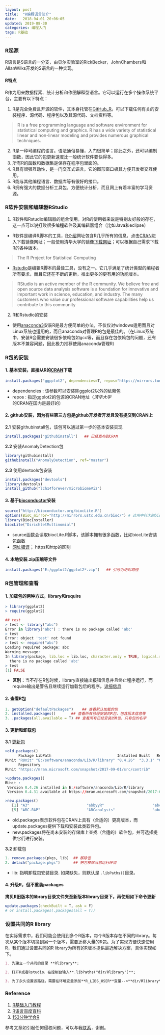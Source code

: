 ```yaml
---
layout: post
title:  "R编程语言简介"
date:   2018-04-01 20:06:05
updated: 2019-08-30
categories: 编程入门
tags: R基础
---
```


### R起源

R语言是S语言的一分支，由贝尔实验室的RickBecker，JohnChambers和AllanWilks开发的S语言的一种实现。

#### R特点

R作为用来数据探索、统计分析和作图解释型语言。它可以运行在多个操作系统平台，主要有以下特点：

1. R是完全免费且开源的软件，其本身托管在[GitHub_R](https://github.com/topics/r)。可以下载任何有关的安装程序、源代码、程序包以及其源代码、文档资料等。

> R is a free programming language and software environment for statistical computing and graphics. R has a wide variety of statistical linear and non-linear modeling and provides numerous graphical techniques.

2. R是一种可编程的语言。语法通俗易懂，入门很简单；除此之外，还可以编制函数，因此它的包更新速度比一般统计软件要快得多。
3. 所有R的函数和数据集是保存在程序包里面的。
4. R具有很强互动性，是一门交互式语言。它的图形窗口极其方便开发者交互使用。
5. R能与其他编程语言、数据库等有很好的接口。
6. R拥有强大的数据分析工具包，方便统计分析，而且网上有着丰富的学习资源。



### R软件安装和编辑器RStudio

1. R软件和Rstudio编辑器的组合使用，对R的使用者来说是特别友好般的存在，这一点可以说打败很多编程软件及其编辑器组合（比如Java和eclipse）


- R软件是编译R脚本的工具，[R介绍](https://www.r-project.org/)网址包含R几乎所有的信息，点击[CRAN](https://cran.r-project.org/mirrors.html)进入下载镜像网址；一般使用清华大学的镜像[下载网址](https://mirrors.tuna.tsinghua.edu.cn/CRAN/)；可以根据自己需求下载R的各种版本。

> The R Project for Statistical Computing

- [Rstudio](https://www.rstudio.com/)是编辑R脚本的最佳工具，没有之一。它几乎满足了统计类型的编程者所有要求，而且它还在不断的更新，推出更多的更有用的功能版本。

> RStudio is an active member of the R community. We believe free and open source data analysis software is a foundation for innovative and important work in science, education, and industry. The many customers who value our professional software capabilities help us contribute to this community

2. R和Rstudio的安装 

- 使用[anaconda3](https://anaconda.org/)安装R是最方便简单的办法，不仅仅对windows适用而且对Linux系统也适用的，而且anaconda对管理R的包是最佳的。（在Linux系统中，安装R会需要安装很多依赖包如gcc等，而且存在包依赖包的问题，还有版本不兼容问题，因此极力推荐使用anaconda管理R）



### R包的安装

#### 1. 基本安装，直接从R的[CRAN](https://mirrors.tuna.tsinghua.edu.cn/CRAN/)下载

```R
install.packages("ggpplot2", dependencies=T, repos="https://mirrors.tuna.tsinghua.edu.cn/CRAN")
```

* dependencies : 该参数可以安装除ggplot2以外的依赖包
* repos : 指定ggplot2的包源的CRAN地址（*清华大学*的CRAN在国内是最好的）



#### 2. github安装，因为有些第三方包是github开发者开发且没有提交到CRAN上 

**2.1** 安装githubinstall包，该包可以通过第一步的基本安装实现
```R
install.packages("githubinstall")   ## 已经发布到CRAN
```
**2.2** 安装AnomalyDetection包

```R
library(githubinstall)
githubinstall("AnomalyDetection", ref="master")
```
**2.3** 使用devtools包安装
```R
install.packages("devtools")
library(devtools)
install_github("lch14forever/microbiomeViz")
```

#### 3. 基于[bioconductor](https://www.bioconductor.org/)安装

```R
source("http://bioconductor.org/biocLite.R")
options(BioC_mirror="http://mirrors.ustc.edu.cn/bioc/") # 选用中科大的bioconductor镜像
library(BiocInstaller)
biocLite("DirichletMultinomial")
```

- source函数会读取biocLite.R脚本，该脚本拥有很多函数，比如biocLite安装包函数
- [网址错误](https://support.bioconductor.org/p/74540/)； https和http的区别



#### 4. 本地安装.zip压缩等文件

```R
install.packages("E:/ggplot2/ggplot2*.zip")   ## 引号为绝对路径
```



### R包管理和查看

#### 1. **加载包的两种方式，library和require**

```R
> library(ggplot2)
> require(ggplot2)

## test 
> test <- library("abc")
Error in library("abc") : there is no package called 'abc'
> test
Error: object 'test' not found
> test <- require("abc")
Loading required package: abc
Warning message:
In library(package, lib.loc = lib.loc, character.only = TRUE, logical.return = TRUE,  :
  there is no package called 'abc'
> test
[1] FALSE
```

- **区别**：当不存在R包时候，library直接输出报错信息并且终止程序运行，而require输出是警告且继续运行加载包后的程序。[详细信息](https://stackoverflow.com/questions/5595512/what-is-the-difference-between-require-and-library)



#### 2. **查看R包**

```R
1. getOption("defaultPackages")    ## 查看默认加载的包
2. installed.packages()       ## 查看所有已经安装的R包，包含版本信息等
3. .packages(all.available = T) ## 查看所有已经安装的R包，只有包的名字
```



#### 3. 更新和卸载包

**3.1** [更新包](https://www.rdocumentation.org/packages/utils/versions/3.4.3/topics/update.packages)

```R
>old.packages()
      Package LibPath                              Installed Built   ReposVer
RUnit "RUnit" "E:/software/anaconda/Lib/R/library" "0.4.26"  "3.3.1" "0.4.31"
      Repository                                                  
RUnit "https://mran.microsoft.com/snapshot/2017-09-01/src/contrib"

>update.packages()
RUnit :
 Version 0.4.26 installed in E:/software/anaconda/Lib/R/library 
 Version 0.4.31 available at https://mran.microsoft.com/snapshot/2017-09-01

>new.packages()
   [1] "A3"                          "abbyyR"                      "abc"                         "abc.data"                   
   [5] "ABC.RAP"                     "ABCanalysis"                 "abcdeFBA"                    #"ABCoptim"
```

- old.packages表示软件包在CRAN上具有（合适的）更高版本，而update.packages提供下载和安装此类软件包。
- new.packages将在尚未安装的存储库上查找（合适的）软件包，并可选择提供它们进行安装。



**3.2** 卸载包

```R
1. remove.packages(pkgs, lib)  ## 移除包
2. detach("package:pkgs")      ## 把包移除当前运行环境
```
- lib: 指明卸载包安装目录. 如果缺失，则默认是 `.libPaths()`目录。



#### 4. 升级R，但不重装packages

**拷贝R旧版本的library目录文件夹至新版本library目录下，再使用如下命令更新**

```R
update.packages(checkBuilt = T, ask = F)
# or install.packages(.packages(all = T))
```

### 设置共同的R library

在实际需求中，我们可能会使用到多个R版本，每个R版本存在不同的library。每次从某个版本切换到另一个版本，需要迁移大量的R包。为了实现方便快速使用R，我们通过设置共同的R library为所有的R版本提供最近解决方案，具体实现如下。

```markdown
1. 先建立一个共同的目录 **Rlibrary**;

2. 打开R或者Rstudio，在控制台输入**.libPaths("dir/Rlibrary")**;

3. 为了永久设置该路径，需要在环境变量添加**R_LIBS_USER**变量-->**dir/Rlibrary**。
```





### Reference

1. [R基础入门教程](https://blog.csdn.net/Ying_Xu/article/details/50896310)
2. [R语言百度百科](https://baike.baidu.com/item/R%E8%AF%AD%E8%A8%80)
3. [153分钟学会R](https://cran.r-project.org/doc/contrib/Liu-FAQ.pdf)



参考文章如引起任何侵权问题，可以与我[联系](https://github.com/HuaZou/)，谢谢。

